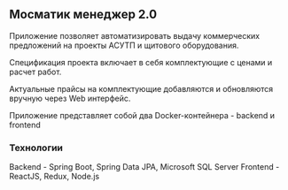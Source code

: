 ## Мосматик менеджер 2.0

Приложение позволяет автоматизировать выдачу коммерческих предложений на проекты АСУТП и щитового оборудования.

Спецификация проекта включает в себя комплектующие с ценами и расчет работ.

Актуальные прайсы на комплектующие добавляются и обновляются вручную через Web интерфейс.

Приложение представляет собой два Docker-контейнера - backend и frontend

### Технологии

Backend - Spring Boot, Spring Data JPA, Microsoft SQL Server
Frontend - ReactJS, Redux, Node.js